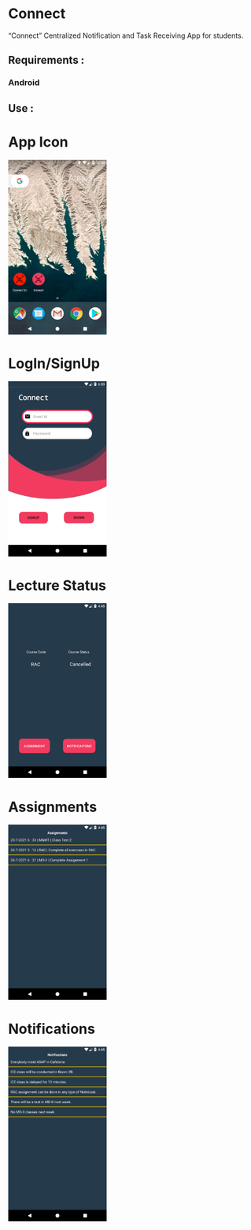# Connect
“Connect” Centralized Notification and Task Receiving App for students.


## Requirements :
### Android

## Use :
<h1>App Icon</h1>
<img src="./img/app_icons.png" alt="drawing" width="200"/>
<h1>LogIn/SignUp</h1>
<img src="./img/main.png" alt="drawing" width="200"/>
<h1>Lecture Status</h1>
<img src="./img/lecture_status.png" alt="drawing" width="200"/>
<h1>Assignments</h1>
<img src="./img/assignments.png" alt="drawing" width="200"/>
<h1>Notifications</h1>
<img src="./img/notifications.png" alt="drawing" width="200"/>